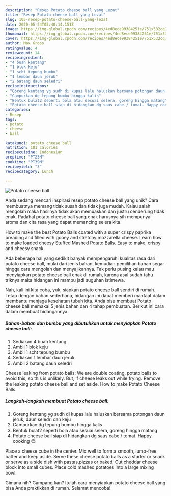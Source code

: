 ```yaml
---
description: "Resep Potato cheese ball yang Lezat"
title: "Resep Potato cheese ball yang Lezat"
slug: 105-resep-potato-cheese-ball-yang-lezat
date: 2020-05-24T05:40:14.151Z
image: https://img-global.cpcdn.com/recipes/4ed8ece99384251e/751x532cq70/potato-cheese-ball-foto-resep-utama.jpg
thumbnail: https://img-global.cpcdn.com/recipes/4ed8ece99384251e/751x532cq70/potato-cheese-ball-foto-resep-utama.jpg
cover: https://img-global.cpcdn.com/recipes/4ed8ece99384251e/751x532cq70/potato-cheese-ball-foto-resep-utama.jpg
author: Max Gross
ratingvalue: 4
reviewcount: 14
recipeingredient:
- "4 buah kentang"
- "1 blok keju"
- "1 scht tepung bumbu"
- "1 lembar daun jeruk"
- "2 batang daun seledri"
recipeinstructions:
- "Goreng kentang yg sudh di kupas lalu haluskan bersama potongan daun jeruk, daun seledri dan keju"
- "Campurkan dg tepung bumbu hingga kalis"
- "Bentuk bulat2 seperti bola atau sesuai selera, goreng hingga matang"
- "Potato cheese ball siap di hidangkan dg saus cabe / tomat. Happy cooking 😊"
categories:
- Resep
tags:
- potato
- cheese
- ball

katakunci: potato cheese ball 
nutrition: 101 calories
recipecuisine: Indonesian
preptime: "PT25M"
cooktime: "PT39M"
recipeyield: "3"
recipecategory: Lunch

---
```



![Potato cheese ball](https://img-global.cpcdn.com/recipes/4ed8ece99384251e/751x532cq70/potato-cheese-ball-foto-resep-utama.jpg)

Anda sedang mencari inspirasi resep potato cheese ball yang unik? Cara membuatnya memang tidak susah dan tidak juga mudah. Kalau salah mengolah maka hasilnya tidak akan memuaskan dan justru cenderung tidak enak. Padahal potato cheese ball yang enak harusnya sih mempunyai aroma dan cita rasa yang dapat memancing selera kita.

How to make the best Potato Balls coated with a super crispy paprika breading and filled with gooey and stretchy mozzarella cheese. Learn how to make loaded cheesy Stuffed Mashed Potato Balls. Easy to make, crispy and cheesy snack.

Ada beberapa hal yang sedikit banyak mempengaruhi kualitas rasa dari potato cheese ball, mulai dari jenis bahan, kemudian pemilihan bahan segar hingga cara mengolah dan menyajikannya. Tak perlu pusing kalau mau menyiapkan potato cheese ball enak di rumah, karena asal sudah tahu triknya maka hidangan ini mampu jadi suguhan istimewa.


Nah, kali ini kita coba, yuk, siapkan potato cheese ball sendiri di rumah. Tetap dengan bahan sederhana, hidangan ini dapat memberi manfaat dalam membantu menjaga kesehatan tubuh kita. Anda bisa membuat Potato cheese ball memakai 5 jenis bahan dan 4 tahap pembuatan. Berikut ini cara dalam membuat hidangannya.

<!--inarticleads1-->

##### Bahan-bahan dan bumbu yang dibutuhkan untuk menyiapkan Potato cheese ball:

1. Sediakan 4 buah kentang
1. Ambil 1 blok keju
1. Ambil 1 scht tepung bumbu
1. Sediakan 1 lembar daun jeruk
1. Ambil 2 batang daun seledri


Cheese leaking from potato balls: We are double coating, potato balls to avoid this, so this is unlikely. But, if cheese leaks out while frying. Remove the leaking potato cheese ball and set aside. How to make Potato Cheese Balls. 

<!--inarticleads2-->

##### Langkah-langkah membuat Potato cheese ball:

1. Goreng kentang yg sudh di kupas lalu haluskan bersama potongan daun jeruk, daun seledri dan keju
1. Campurkan dg tepung bumbu hingga kalis
1. Bentuk bulat2 seperti bola atau sesuai selera, goreng hingga matang
1. Potato cheese ball siap di hidangkan dg saus cabe / tomat. Happy cooking 😊


Place a cheese cube in the center. Mix well to form a smooth, lump-free batter and keep aside. Serve these cheese potato balls as a starter or snack or serve as a side dish with pastas,pizzas or baked. Cut cheddar cheese block into small cubes. Place cold mashed potatoes into a large mixing bowl. 

Gimana nih? Gampang kan? Itulah cara menyiapkan potato cheese ball yang bisa Anda praktikkan di rumah. Selamat mencoba!
